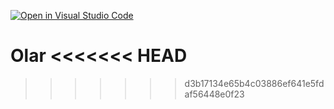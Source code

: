 [![Open in Visual Studio Code](https://classroom.github.com/assets/open-in-vscode-f059dc9a6f8d3a56e377f745f24479a46679e63a5d9fe6f495e02850cd0d8118.svg)](https://classroom.github.com/online_ide?assignment_repo_id=6444285&assignment_repo_type=AssignmentRepo)

Olar
<<<<<<< HEAD
=======
>>>>>>> d3b17134e65b4c03886ef641e5fdaf56448e0f23
